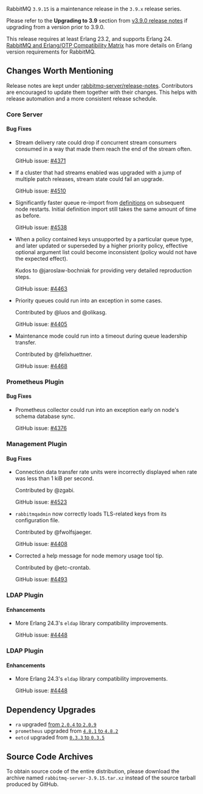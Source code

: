 RabbitMQ `3.9.15` is a maintenance release in the `3.9.x` release series.

Please refer to the **Upgrading to 3.9** section from [v3.9.0 release notes](https://github.com/rabbitmq/rabbitmq-server/releases/tag/v3.9.0) if upgrading from a version prior to 3.9.0.

This release requires at least Erlang 23.2, and supports Erlang 24. [RabbitMQ and Erlang/OTP Compatibility Matrix](https://www.rabbitmq.com/which-erlang.html) has more details on Erlang version requirements for RabbitMQ.


## Changes Worth Mentioning

Release notes are kept under [rabbitmq-server/release-notes](https://github.com/rabbitmq/rabbitmq-server/tree/v3.9.x/release-notes).
Contributors are encouraged to update them together with their changes. This helps with release automation and a more consistent release schedule.

### Core Server

#### Bug Fixes

 * Stream delivery rate could drop if concurrent stream consumers consumed in a way
   that made them reach the end of the stream often.

   GitHub issue: [#4371](https://github.com/rabbitmq/rabbitmq-server/pull/4371)

 * If a cluster that had streams enabled was upgraded with a jump of multiple
   patch releases, stream state could fail an upgrade.

   GitHub issue: [#4510](https://github.com/rabbitmq/rabbitmq-server/issues/4510)

 * Significantly faster queue re-import from [definitions](https://rabbitmq.com/definitions.html)
   on subsequent node restarts. Initial definition import still takes
   the same amount of time as before.

   GitHub issue: [#4538](https://github.com/rabbitmq/rabbitmq-server/pull/4538)

 * When a policy contained keys unsupported by a particular queue
   type, and later updated or superseded by a higher priority policy,
   effective optional argument list could become inconsistent (policy
   would not have the expected effect).

   Kudos to @jaroslaw-bochniak for providing very detailed reproduction steps.

   GitHub issue: [#4463](https://github.com/rabbitmq/rabbitmq-server/pull/4463)

 * Priority queues could run into an exception in some cases.

   Contributed by @luos and @olikasg.

   GitHub issue: [#4405](https://github.com/rabbitmq/rabbitmq-server/issues/4405)

 * Maintenance mode could run into a timeout during queue leadership transfer.

   Contributed by @felixhuettner.

   GitHub issue: [#4468](https://github.com/rabbitmq/rabbitmq-server/pull/4468)


### Prometheus Plugin

#### Bug Fixes

 * Prometheus collector could run into an exception early on node's
   schema database sync.

   GitHub issue: [#4376](https://github.com/rabbitmq/rabbitmq-server/pull/4376)


### Management Plugin

#### Bug Fixes

 * Connection data transfer rate units were incorrectly displayed when
   rate was less than 1 kiB per second.

   Contributed by @zgabi.

   GitHub issue: [#4523](https://github.com/rabbitmq/rabbitmq-server/issues/4523)

 * `rabbitmqadmin` now correctly loads TLS-related keys from its configuration file.

   Contributed by @fwolfsjaeger.

   GitHub issue: [#4408](https://github.com/rabbitmq/rabbitmq-server/pull/4408)

 * Corrected a help message for node memory usage tool tip.

   Contributed by @etc-crontab.

   GitHub issue: [#4493](https://github.com/rabbitmq/rabbitmq-server/issues/4493)


### LDAP Plugin

#### Enhancements

  * More Erlang 24.3's `eldap` library compatibility improvements.

    GitHub issue: [#4448](https://github.com/rabbitmq/rabbitmq-server/pull/4448)


### LDAP Plugin

#### Enhancements

  * More Erlang 24.3's `eldap` library compatibility improvements.

    GitHub issue: [#4448](https://github.com/rabbitmq/rabbitmq-server/pull/4448)


## Dependency Upgrades

 * `ra` upgraded [from `2.0.4` to `2.0.9`](https://github.com/rabbitmq/ra/compare/v2.0.4...v2.0.9)
 * `prometheus` upgraded from [`4.8.1` to `4.8.2`](https://github.com/deadtrickster/prometheus.erl/compare/06425c21a39c1564164f1cc3fe5bdfa8b23b1f78...v4.8.2)
 * `eetcd` upgraded from [`0.3.3` to `0.3.5`](https://github.com/zhongwencool/eetcd/compare/v0.3.3...v0.3.5)


## Source Code Archives

To obtain source code of the entire distribution, please download the archive named `rabbitmq-server-3.9.15.tar.xz`
instead of the source tarball produced by GitHub.
